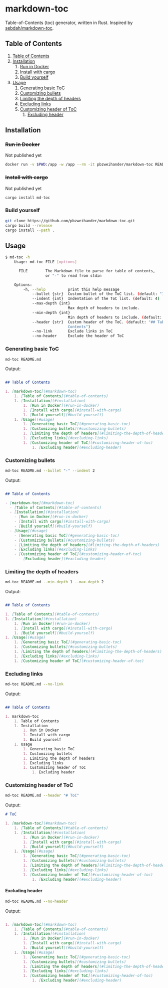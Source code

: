 # markdown-toc

Table-of-Contents (toc) generator, written in Rust. Inspired by [sebdah/markdown-toc](https://github.com/sebdah/markdown-toc).

## Table of Contents

1. [Table of Contents](#table-of-contents)
1. [Installation](#installation)
    1. [Run in Docker](#run-in-docker)
    1. [Install with cargo](#install-with-cargo)
    1. [Build yourself](#build-yourself)
1. [Usage](#usage)
    1. [Generating basic ToC](#generating-basic-toc)
    1. [Customizing bullets](#customizing-bullets)
    1. [Limiting the depth of headers](#limiting-the-depth-of-headers)
    1. [Excluding links](#excluding-links)
    1. [Customizing header of ToC](#customizing-header-of-toc)
        1. [Excluding header](#excluding-header)


## Installation

### ~~Run in Docker~~

Not published yet

```bash
docker run -v $PWD:/app -w /app --rm -it pbzweihander/markdown-toc README.md
```

### ~~Install with cargo~~

Not published yet

```bash
cargo install md-toc
```

### Build yourself

```bash
git clone https://github.com/pbzweihander/markdown-toc.git
cargo build --release
cargo install --path .
```

## Usage

```bash
$ md-toc -h
    Usage: md-toc FILE [options]

      FILE        The Markdown file to parse for table of contents,
                  or "-" to read from stdin

    Options:
        -h, --help          print this help message
            --bullet {str}  Custom bullet of the ToC list. (default: "1.")
            --indent {int}  Indentation of the ToC list. (default: 4)
            --max-depth {int}
                            Max depth of headers to include.
            --min-depth {int}
                            Min depth of headers to include. (default: 0)
            --header {str}  Custom header of the ToC. (default: "## Table of
                            Contents")
            --no-link       Exclude links in ToC
            --no-header     Exclude the header of ToC
```

### Generating basic ToC

```bash
md-toc README.md
```

Output:

```markdown

## Table of Contents

1. [markdown-toc](#markdown-toc)
    1. [Table of Contents](#table-of-contents)
    1. [Installation](#installation)
        1. [Run in Docker](#run-in-docker)
        1. [Install with cargo](#install-with-cargo)
        1. [Build yourself](#build-yourself)
    1. [Usage](#usage)
        1. [Generating basic ToC](#generating-basic-toc)
        1. [Customizing bullets](#customizing-bullets)
        1. [Limiting the depth of headers](#limiting-the-depth-of-headers)
        1. [Excluding links](#excluding-links)
        1. [Customizing header of ToC](#customizing-header-of-toc)
            1. [Excluding header](#excluding-header)

```

### Customizing bullets

```bash
md-toc README.md --bullet "-" --indent 2
```

Output:

```markdown

## Table of Contents

- [markdown-toc](#markdown-toc)
  - [Table of Contents](#table-of-contents)
  - [Installation](#installation)
    - [Run in Docker](#run-in-docker)
    - [Install with cargo](#install-with-cargo)
    - [Build yourself](#build-yourself)
  - [Usage](#usage)
    - [Generating basic ToC](#generating-basic-toc)
    - [Customizing bullets](#customizing-bullets)
    - [Limiting the depth of headers](#limiting-the-depth-of-headers)
    - [Excluding links](#excluding-links)
    - [Customizing header of ToC](#customizing-header-of-toc)
      - [Excluding header](#excluding-header)

```

### Limiting the depth of headers

```bash
md-toc README.md --min-depth 1 --max-depth 2
```

Output:

```markdown

## Table of Contents

1. [Table of Contents](#table-of-contents)
1. [Installation](#installation)
    1. [Run in Docker](#run-in-docker)
    1. [Install with cargo](#install-with-cargo)
    1. [Build yourself](#build-yourself)
1. [Usage](#usage)
    1. [Generating basic ToC](#generating-basic-toc)
    1. [Customizing bullets](#customizing-bullets)
    1. [Limiting the depth of headers](#limiting-the-depth-of-headers)
    1. [Excluding links](#excluding-links)
    1. [Customizing header of ToC](#customizing-header-of-toc)

```

### Excluding links

```bash
md-toc README.md --no-link
```

Output:

```markdown

## Table of Contents

1. markdown-toc
    1. Table of Contents
    1. Installation
        1. Run in Docker
        1. Install with cargo
        1. Build yourself
    1. Usage
        1. Generating basic ToC
        1. Customizing bullets
        1. Limiting the depth of headers
        1. Excluding links
        1. Customizing header of ToC
            1. Excluding header

```

### Customizing header of ToC

```bash
md-toc README.md --header "# ToC"
```

Output:

```markdown
# ToC

1. [markdown-toc](#markdown-toc)
    1. [Table of Contents](#table-of-contents)
    1. [Installation](#installation)
        1. [Run in Docker](#run-in-docker)
        1. [Install with cargo](#install-with-cargo)
        1. [Build yourself](#build-yourself)
    1. [Usage](#usage)
        1. [Generating basic ToC](#generating-basic-toc)
        1. [Customizing bullets](#customizing-bullets)
        1. [Limiting the depth of headers](#limiting-the-depth-of-headers)
        1. [Excluding links](#excluding-links)
        1. [Customizing header of ToC](#customizing-header-of-toc)
            1. [Excluding header](#excluding-header)


```

#### Excluding header

```bash
md-toc README.md --no-header
```

Output:

```markdown

1. [markdown-toc](#markdown-toc)
    1. [Table of Contents](#table-of-contents)
    1. [Installation](#installation)
        1. [Run in Docker](#run-in-docker)
        1. [Install with cargo](#install-with-cargo)
        1. [Build yourself](#build-yourself)
    1. [Usage](#usage)
        1. [Generating basic ToC](#generating-basic-toc)
        1. [Customizing bullets](#customizing-bullets)
        1. [Limiting the depth of headers](#limiting-the-depth-of-headers)
        1. [Excluding links](#excluding-links)
        1. [Customizing header of ToC](#customizing-header-of-toc)
            1. [Excluding header](#excluding-header)

```
